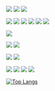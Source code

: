 ![](https://img.shields.io/badge/Code-PHP-informational?style=flat-square&logo=php)
![](https://img.shields.io/badge/Code-Laravel-informational?style=flat-square&logo=laravel&color=FF2D20)
![](https://img.shields.io/badge/Code-Codeigniter-informational?style=flat-square&logo=codeigniter&color=EF4223)

![](https://img.shields.io/badge/Code-JavaScript-informational?style=flat-square&logo=javascript&color=F7DF1E) 
![](https://img.shields.io/badge/Code-Typescript-informational?style=flat-square&logo=typescript) 
![](https://img.shields.io/badge/Code-Node.js-informational?style=flat-square&logo=nodedotjs&color=6DA55F) 
![](https://img.shields.io/badge/Code-React_Native-informational?style=flat-square&logo=react&logoColor=61DAFB) 
![](https://img.shields.io/badge/Code-jQuery-informational?style=flat-square&logo=jquery&logoColor=0769AD) 
![](https://img.shields.io/badge/Code-Vue.js-informational?style=flat-square&logo=vuedotjs&logoColor=4FC08D&color=35495E) 

![](https://img.shields.io/badge/Code-Go-informational?style=flat-square&logo=go&logoColor=00ADD8)

![](https://img.shields.io/badge/Code-HTML5-informational?style=flat-square&logo=html5&color=E34F26)
![](https://img.shields.io/badge/Code-CSS3-informational?style=flat-square&logo=css3&color=1572B6&logoColor=1572B6)


![](https://img.shields.io/badge/Tools-Docker-informational?style=flat-square&logo=docker&color=2CA5E0)
![](https://img.shields.io/badge/Tools-Git-informational?style=flat-square&logo=git&color=E44C30&logoColor=EF3920)

![](https://img.shields.io/badge/Databases-MySQL-informational?style=flat-square&logo=mysql&color=4479A1&logoColor=2496ED)
![](https://img.shields.io/badge/Databases-PostgreSQL-informational?style=flat-square&logo=postgresql&color=336791&logoColor=2496ED)
![](https://img.shields.io/badge/Databases-SQLServer-informational?style=flat-square&logo=microsoft-sql-server&color=CC2927&logoColor=e94840)
![](https://img.shields.io/badge/Databases-MongoDB-informational?style=flat-square&logo=mongodb&color=4EA94B&logoColor=4EA94B)


[![Top Langs](https://github-readme-stats.vercel.app/api/top-langs/?username=MatheusMeloAntiquera&langs_count=8&hide=html,blade,shell&layout=compact&theme=gruvbox)](https://github.com/MatheusMeloAntiquera/github-readme-stats)
